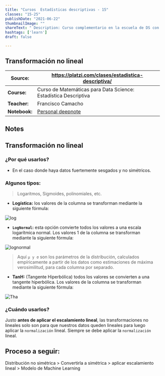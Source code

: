 ```yaml
---
title: "Cursos  Estadísticas descriptivas - 15"
classes: "15-25"
publishDate: "2021-06-22"
thumbnailImage: ""
shareText: " Description: Curso complementario en la escuela de DS con platzi "
hashtags: ['learn']
draft: false

---
```


## Transformación no lineal

| Source:       | https://platzi.com/clases/estadistica-descriptiva/           |
| ------------- | ------------------------------------------------------------ |
| **Course:**   | Curso de Matemáticas para Data Science: Estadística Descriptiva |
| **Teacher:**  | Francisco Camacho                                            |
| **Notebook:** | [Personal deepnote](https://deepnote.com/project/curso-estadistica-descriptiva-2021-Duplicate-7uTueWZDQ-aKrq24bLdf2A) |

## Notes

## Transformación no lineal 

### ¿Por qué usarlos?

- En el caso donde haya datos fuertemente sesgados y no simétricos.

### Algunos tipos:

> Logaritmos, Sigmoides, polinomiales, etc.

- **Logística:** los valores de la columna se transforman mediante la siguiente fórmula:

![log](https://user-images.githubusercontent.com/63415652/122654862-cedb6280-d113-11eb-9d0e-26a1991537d2.PNG)



- **`LogNormal`:** esta opción convierte todos los valores a una escala logarítmica normal. Los valores 1 de la columna se transforman mediante la siguiente fórmula:

![lognormal](https://user-images.githubusercontent.com/63415652/122654861-ce42cc00-d113-11eb-92cc-64fc408fa338.PNG)

> Aquí `μ y σ` son los parámetros de la distribución, calculados empíricamente a partir de los datos como estimaciones de máxima verosimilitud, para cada columna por separado.

- **TanH:** (Tangente Hiperbólica) todos los valores se convierten a una tangente hiperbólica. Los valores de la columna se transforman mediante la siguiente fórmula:

![Tha](https://user-images.githubusercontent.com/63415652/122654864-cf73f900-d113-11eb-9b7d-09ff12d92ca4.PNG)



### ¿Cuándo usarlos?

Justo **antes de aplicar el escalamiento lineal**, las transformaciones no lineales solo son para que nuestros datos queden lineales para luego aplicar la `normalización` lineal. Siempre se debe aplicar la `normalización` lineal.

## Proceso a seguir:

Distribución no simétrica > Convertirla a simétrica > aplicar escalamiento lineal > Modelo de Machine Learning

